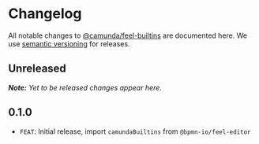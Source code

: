 # Changelog

All notable changes to [@camunda/feel-builtins](https://github.com/camunda/feel-builtins) are documented here. We use [semantic versioning](http://semver.org/) for releases.

## Unreleased

___Note:__ Yet to be released changes appear here._

## 0.1.0

* `FEAT`: Initial release, import `camundaBuiltins` from `@bpmn-io/feel-editor`